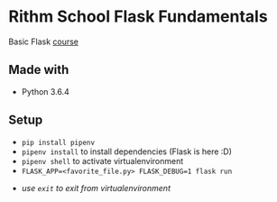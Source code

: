 # Rithm School Flask Fundamentals

Basic Flask [course]( https://www.rithmschool.com/courses/flask-fundamentals)

## Made with

  - Python 3.6.4

## Setup

  - `pip install pipenv`
  - `pipenv install` to install dependencies (Flask is here :D)
  - `pipenv shell` to activate virtualenvironment
  - `FLASK_APP=<favorite_file.py> FLASK_DEBUG=1 flask run`

  * *use `exit` to exit from virtualenvironment*
